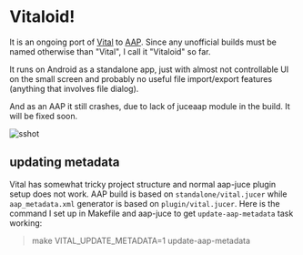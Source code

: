 # Vitaloid!

It is an ongoing port of [Vital](https://github.com/mtytel/vital) to [AAP](https://github.com/atsushieno/android-audio-plugin-framework). Since any unofficial builds must be named otherwise than "Vital", I call it "Vitaloid" so far.

It runs on Android as a standalone app, just with almost not controllable UI on the small screen and probably no useful file import/export features (anything that involves file dialog).

And as an AAP it still crashes, due to lack of juceaap module in the build. It will be fixed soon.

![sshot](https://user-images.githubusercontent.com/53929/146684386-9233832a-54d5-466d-9d92-9f2d3878dbf3.png)


## updating metadata

Vital has somewhat tricky project structure and normal aap-juce plugin setup does not work. AAP build is based on `standalone/vital.jucer` while `aap_metadata.xml` generator is based on `plugin/vital.jucer`. Here is the command I set up in Makefile and aap-juce to get `update-aap-metadata` task working:

> make VITAL_UPDATE_METADATA=1 update-aap-metadata
